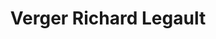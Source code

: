 ---
title: "Verger Richard Legault"
url: /saint-joseph-du-lac/verger-richard-legault/
shop: farm
---